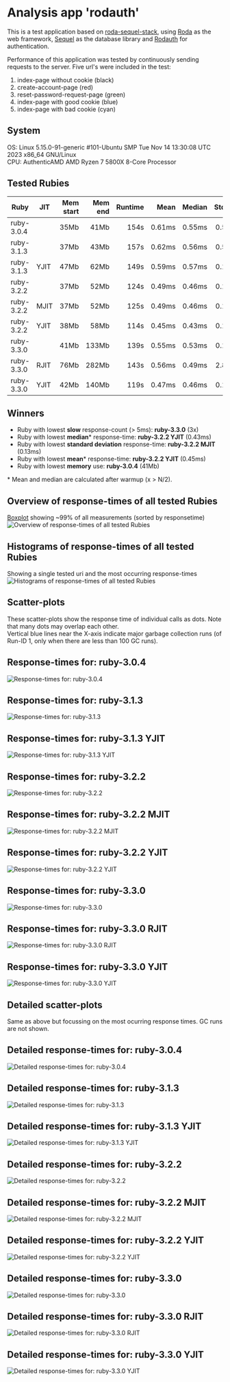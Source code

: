 # Analysis app 'rodauth'
This is a test application based on [roda-sequel-stack](https://github.com/jeremyevans/roda-sequel-stack.git),
using [Roda](https://github.com/jeremyevans/roda) as the web framework,
[Sequel](https://github.com/jeremyevans/sequel) as the database library
and [Rodauth](https://github.com/jeremyevans/rodauth) for authentication.

Performance of this application was tested by continuously sending requests to the server.
Five url's were included in the test:

1. index-page without cookie (black)
2. create-account-page (red)
3. reset-password-request-page (green)
4. index-page with good cookie (blue)
5. index-page with bad cookie (cyan)

## System
OS: Linux 5.15.0-91-generic #101-Ubuntu SMP Tue Nov 14 13:30:08 UTC 2023 x86_64 GNU/Linux  
CPU: AuthenticAMD AMD Ryzen 7 5800X 8-Core Processor  

## Tested Rubies
| Ruby                      | JIT  | Mem start |   Mem end |   Runtime |      Mean |    Median |   Std.Dev |     Slow |   Errors |        N |  GC runs |
| ------------------------- | ---- | --------: | --------: | --------: | --------: | --------: | --------: |--------: | -------: | -------: | -------: |
| ruby-3.0.4                |      |      35Mb |      41Mb |      154s |    0.61ms |    0.55ms |    0.51ms |     4422 |        0 |   750000 |     1087 |
| ruby-3.1.3                |      |      37Mb |      43Mb |      157s |    0.62ms |    0.56ms |    0.56ms |     5872 |        0 |   750000 |     1360 |
| ruby-3.1.3                | YJIT |      47Mb |      62Mb |      149s |    0.59ms |    0.57ms |    0.19ms |      221 |        0 |   750000 |       49 |
| ruby-3.2.2                |      |      37Mb |      52Mb |      124s |    0.49ms |    0.46ms |    0.13ms |       23 |        0 |   750000 |       19 |
| ruby-3.2.2                | MJIT |      37Mb |      52Mb |      125s |    0.49ms |    0.46ms |    0.13ms |       30 |        0 |   750000 |       19 |
| ruby-3.2.2                | YJIT |      38Mb |      58Mb |      114s |    0.45ms |    0.43ms |    0.17ms |       55 |        0 |   750000 |       22 |
| ruby-3.3.0                |      |      41Mb |     133Mb |      139s |    0.55ms |    0.53ms |    0.13ms |        3 |        0 |   750000 |        0 |
| ruby-3.3.0                | RJIT |      76Mb |     282Mb |      143s |    0.56ms |    0.49ms |    2.84ms |     5589 |        0 |   750000 |        1 |
| ruby-3.3.0                | YJIT |      42Mb |     140Mb |      119s |    0.47ms |    0.46ms |    0.18ms |       12 |        0 |   750000 |        1 |

## Winners

- Ruby with lowest __slow__ response-count (> 5ms): __ruby-3.3.0__ (3x)
- Ruby with lowest __median__* response-time: __ruby-3.2.2 YJIT__ (0.43ms)
- Ruby with lowest __standard deviation__ response-time: __ruby-3.2.2 MJIT__ (0.13ms)
- Ruby with lowest __mean__* response-time: __ruby-3.2.2 YJIT__ (0.45ms)
- Ruby with lowest __memory__ use: __ruby-3.0.4__ (41Mb)

\* Mean and median are calculated after warmup (x > N/2).

## Overview of response-times of all tested Rubies
[Boxplot](https://en.wikipedia.org/wiki/Box_plot) showing ~99% of all measurements (sorted by responsetime)
![Overview of response-times of all tested Rubies](/data/rodauth/plots/rodauth_0_overview.png "Overview of response-times of all tested Rubies")

## Histograms of response-times of all tested Rubies
Showing a single tested uri and the most occurring response-times
![Histograms of response-times of all tested Rubies](/data/rodauth/plots/rodauth_01_histogram.png "Histograms of response-times of all tested Rubies")

## Scatter-plots
These scatter-plots show the response time of individual calls as dots. Note that many dots may overlap each other.  
Vertical blue lines near the X-axis indicate major garbage collection runs (of Run-ID 1, only when there are less than 100 GC runs).
## Response-times for: ruby-3.0.4
![Response-times for: ruby-3.0.4](/data/rodauth/plots/rodauth_1_ruby-3.0.4.png "Response-times for: ruby-3.0.4")

## Response-times for: ruby-3.1.3
![Response-times for: ruby-3.1.3](/data/rodauth/plots/rodauth_1_ruby-3.1.3.png "Response-times for: ruby-3.1.3")

## Response-times for: ruby-3.1.3 YJIT
![Response-times for: ruby-3.1.3 YJIT](/data/rodauth/plots/rodauth_1_ruby-3.1.3%20YJIT.png "Response-times for: ruby-3.1.3 YJIT")

## Response-times for: ruby-3.2.2
![Response-times for: ruby-3.2.2](/data/rodauth/plots/rodauth_1_ruby-3.2.2.png "Response-times for: ruby-3.2.2")

## Response-times for: ruby-3.2.2 MJIT
![Response-times for: ruby-3.2.2 MJIT](/data/rodauth/plots/rodauth_1_ruby-3.2.2%20MJIT.png "Response-times for: ruby-3.2.2 MJIT")

## Response-times for: ruby-3.2.2 YJIT
![Response-times for: ruby-3.2.2 YJIT](/data/rodauth/plots/rodauth_1_ruby-3.2.2%20YJIT.png "Response-times for: ruby-3.2.2 YJIT")

## Response-times for: ruby-3.3.0
![Response-times for: ruby-3.3.0](/data/rodauth/plots/rodauth_1_ruby-3.3.0.png "Response-times for: ruby-3.3.0")

## Response-times for: ruby-3.3.0 RJIT
![Response-times for: ruby-3.3.0 RJIT](/data/rodauth/plots/rodauth_1_ruby-3.3.0%20RJIT.png "Response-times for: ruby-3.3.0 RJIT")

## Response-times for: ruby-3.3.0 YJIT
![Response-times for: ruby-3.3.0 YJIT](/data/rodauth/plots/rodauth_1_ruby-3.3.0%20YJIT.png "Response-times for: ruby-3.3.0 YJIT")


## Detailed scatter-plots
Same as above but focussing on the most ocurring response times. GC runs are not shown.
## Detailed response-times for: ruby-3.0.4
![Detailed response-times for: ruby-3.0.4](/data/rodauth/plots/rodauth_2_ruby-3.0.4.png "Detailed response-times for: ruby-3.0.4")

## Detailed response-times for: ruby-3.1.3
![Detailed response-times for: ruby-3.1.3](/data/rodauth/plots/rodauth_2_ruby-3.1.3.png "Detailed response-times for: ruby-3.1.3")

## Detailed response-times for: ruby-3.1.3 YJIT
![Detailed response-times for: ruby-3.1.3 YJIT](/data/rodauth/plots/rodauth_2_ruby-3.1.3%20YJIT.png "Detailed response-times for: ruby-3.1.3 YJIT")

## Detailed response-times for: ruby-3.2.2
![Detailed response-times for: ruby-3.2.2](/data/rodauth/plots/rodauth_2_ruby-3.2.2.png "Detailed response-times for: ruby-3.2.2")

## Detailed response-times for: ruby-3.2.2 MJIT
![Detailed response-times for: ruby-3.2.2 MJIT](/data/rodauth/plots/rodauth_2_ruby-3.2.2%20MJIT.png "Detailed response-times for: ruby-3.2.2 MJIT")

## Detailed response-times for: ruby-3.2.2 YJIT
![Detailed response-times for: ruby-3.2.2 YJIT](/data/rodauth/plots/rodauth_2_ruby-3.2.2%20YJIT.png "Detailed response-times for: ruby-3.2.2 YJIT")

## Detailed response-times for: ruby-3.3.0
![Detailed response-times for: ruby-3.3.0](/data/rodauth/plots/rodauth_2_ruby-3.3.0.png "Detailed response-times for: ruby-3.3.0")

## Detailed response-times for: ruby-3.3.0 RJIT
![Detailed response-times for: ruby-3.3.0 RJIT](/data/rodauth/plots/rodauth_2_ruby-3.3.0%20RJIT.png "Detailed response-times for: ruby-3.3.0 RJIT")

## Detailed response-times for: ruby-3.3.0 YJIT
![Detailed response-times for: ruby-3.3.0 YJIT](/data/rodauth/plots/rodauth_2_ruby-3.3.0%20YJIT.png "Detailed response-times for: ruby-3.3.0 YJIT")

